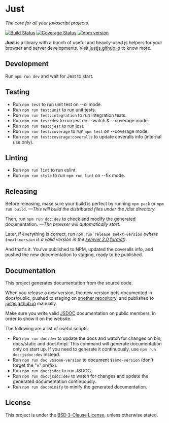 # Just

*The core for all your javascript projects.*

[![Build Status](https://travis-ci.org/justjs/just.svg?branch=master)](https://travis-ci.org/justjs/just) [![Coverage Status](https://coveralls.io/repos/github/justjs/just/badge.svg?branch=master)](https://coveralls.io/github/justjs/just?branch=master) [![npm version](https://badge.fury.io/js/%40just-js%2Fjust.svg)](https://badge.fury.io/js/%40just-js%2Fjust)

**Just** is a library with a bunch of useful and heavily-used js helpers for your browser and server developments. Visit [justjs.github.io](https://justjs.github.io/) to know more.

## Development

Run ``` npm run dev ``` and wait for Jest to start.

## Testing

- Run ``` npm test ``` to run unit test on --ci mode.
- Run ``` npm run test:unit ``` to run unit tests.
- Run ``` npm run test:integration ``` to run integration tests.
- Run ``` npm run test:dev ``` to run jest on --watch & --coverage mode.
- Run ``` npm run test:jest ``` to run jest.
- Run ``` npm run test:coverage ``` to run ``` npm test ``` on --coverage mode.
- Run ``` npm run test:coverage:coveralls ``` to update coveralls info (internal use only).

## Linting

- Run ``` npm run lint ``` to run eslint.
- Run ``` npm run style ``` to run ``` npm run lint ``` on --fix mode.

## Releasing

Before releasing, make sure your build is perfect by running ``` npm pack ``` or ``` npm run build ```. *—This will build the
distributed files under the /dist directory.*

Then, run ``` npm run doc:dev ``` to check and modify the generated documentation. *—The browser will automatically start.*

Later, if everything is correct, run ``` npm run release $next-version ``` *(where ``` $next-version ``` is a valid version in the [semver 2.0 format](https://semver.org/spec/v2.0.0.html)).*

And that's it. You've published to NPM, updated the coveralls info, and pushed the new documentation to staging, ready to be published.

## Documentation

This project generates documentation from the source code.

When you release a new version, the new version gets documented in docs/public, pushed to staging on [another repository](https://github.com/justjs/justjs.github.io), and published to [justjs.github.io](https://justjs.github.io) manually.

Make sure you write valid [JSDOC](https://github.com/jsdoc/jsdoc) documentation on public members, in order to show it on the website.

The following are a list of useful scripts:
- Run ``` npm run doc:dev ``` to update the docs and watch for changes on bin, docs/static and docs/tmpl. This command will generate documentation only on start up. If you need to generate it continuously, use ``` npm run doc:jsdoc:dev ``` instead.
- Run ``` npm run doc v$some-version ``` to document ``` $some-version ``` (don't forget the "v" prefix).
- Run ``` npm run doc:jsdoc ``` to run JSDOC.
- Run ``` npm run doc:jsdoc:dev ``` to watch for changes and update the generated documentation continuously.
- Run ``` npm run doc:minify ``` to minify the generated documentation.

## License

This project is under the [BSD 3-Clause License](LICENSE), unless otherwise stated.
